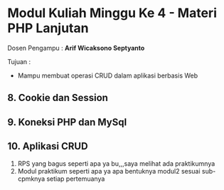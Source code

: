 # Modul Kuliah Minggu Ke 4 - Materi PHP Lanjutan
Dosen Pengampu : **Arif Wicaksono Septyanto**

Tujuan :
- Mampu membuat operasi CRUD dalam aplikasi berbasis Web


## 8. Cookie dan Session

## 9. Koneksi PHP dan MySql

## 10. Aplikasi CRUD


1. RPS yang bagus seperti apa ya bu,,,saya melihat ada praktikumnya
2. Modul praktikum seperti apa ya apa bentuknya modul2 sesuai sub-cpmknya setiap pertemuanya


